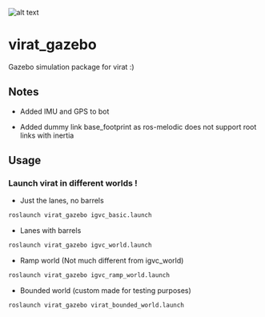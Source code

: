 ![alt text](https://img.shields.io/badge/status-stable-brightgreen)

# virat_gazebo

Gazebo simulation package for virat :)

Notes
-----

* Added IMU and GPS to bot

* Added dummy link base_footprint as ros-melodic does not support root links with inertia

Usage
-----

### Launch virat in different worlds !

* Just the lanes, no barrels

```bash
roslaunch virat_gazebo igvc_basic.launch
```

* Lanes with barrels

```bash
roslaunch virat_gazebo igvc_world.launch
```

* Ramp world (Not much different from igvc_world)

```bash
roslaunch virat_gazebo igvc_ramp_world.launch
```

* Bounded world (custom made for testing purposes)

```bash
roslaunch virat_gazebo virat_bounded_world.launch
```
